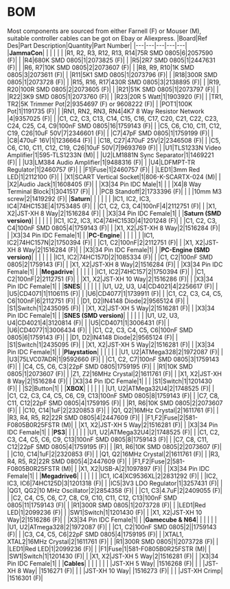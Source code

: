 # BOM

Most components are sourced from either Farnell (F) or Mouser (M), suitable controller cables can be got on Ebay or Aliexpress.
|Board|Ref Des|Part Description|Quantity|Part Number|
|---|---|---|---|---|
|**JammaCon**| | | | |
| |R1, R2, R3, R12, R13, R14|75R SMD 0805|6|2057590 (F)|
| |R4|680K SMD 0805|1|2073825 (F)|
| |R5|2R7 SMD 0805|1|2447631 (F)|
| |R6, R7|10K SMD 0805|2|2073607 (F)|
| |R8, R9, R10|1K SMD 0805|3|2073611 (F)|
| |R11|5K1 SMD 0805|1|2073796 (F)|
| |R18|300R SMD 0805|1|2073728 (F)|
| |R15, R16, R17|430R SMD 0805|3|2138895 (F)|
| |R19, R20|100R SMD 0805|2|2073605 (F)|
| |R21|51K SMD 0805|1|2073797 (F)|
| |R22|3K9 SMD 0805|1|2073760 (F)|
| |R23|20R 5 Watt|1|1903920 (F)|
| |TR1, TR2|5K Trimmer Pot|2|9354697 (F) or 9608222 (F)|
| |POT1|100K Pot|1|1191735 (F)|
| |RN1, RN2, RN3, RN4|4K7 8 Way Resistor Network |4|9357025 (F)|
| |C1, C2, C3, C13, C14, C15, C16, C17, C20, C21, C22, C23, C24, C25, C4, C9|100nF SMD 0805|16|1759143 (F)|
| |C5, C6, C10, C11, C12,  C19, C26|10uF 50V|7|2346601 (F)|
| |C7|47pF SMD 0805|1|1759199 (F)|
| |C8|470uF 16V|1|1236664 (F)|
| |C18, C27|470uF 25V|2|2346508 (F)|
| |C5, C6, C10, C11, C12,  C19, C26|10uF 50V|7|9693769 (F)|
| |U1|TLS1233N Video Amplifier|1|595-TLS1233N (M)|
| |U2|LM1881N Sync Separator|1|1469221 (F)|
| |U3|LM384 Audio Amplifier|1|9488316 (F)|
| |U4|LDFMPT-TR Regulator|1|2460757 (F)|
| |F1|Fuse|1|2460757 (F)|
| |LED1|3mm Red LED|1|2112100 (F)|
| |X1|SCART Vertical Socket|1|806-K-SCARTX-024 (M)|
| |X2|Audio Jack|1|1608405 (F)|
| |X3|34 Pin IDC Male|1| |
| |X4|8 Way Terminal Block|1|3041517 (F)|
| | |PCB Standoff|2|1733396 (F)|
| | |10mm M3 screw|2|1419292 (F)|
|**Saturn**| | | | |
| |IC1, IC2, IC3, IC4|74HC153E|4|1753485 (F)|
| |C1, C2, C3, C4|100nF|4|2112751 (F)|
| |X1, X2|JST-XH 8 Way|2|1516284 (F)|
| |X3|34 Pin IDC Female|1| |
|**Saturn (SMD version)**| | | | |
| |IC1, IC2, IC3, IC4|74HC153D|4|1201248 (F)|
| |C1, C2, C3, C4|100nF SMD 0805|4|1759143 (F)|
| |X1, X2|JST-XH 8 Way|2|1516284 (F)|
| |X3|34 Pin IDC Female|1| |
|**PC-Engine**| | | | |
| |IC1, IC2|74HC157N|2|1750394 (F)|
| |C1, C2|100nF|2|2112751 (F)|
| |X1, X2|JST-XH 8 Way|2|1516284 (F)|
| |X3|34 Pin IDC Female|1| |
|**PC-Engine (SMD version)**| | | | |
| |IC1, IC2|74HC157D|2|1085334 (F)|
| |C1, C2|100nF SMD 0805|2|1759143 (F)|
| |X1, X2|JST-XH 8 Way|2|1516284 (F)|
| |X3|34 Pin IDC Female|1| |
|**Megadrive**| | | | |
| |IC1, IC2|74HC157|2|1750394 (F)|
| |C1, C2|100nF|2|2112751 (F)|
| |X1, X2|JST-XH 10 Way|2|1516286 (F)|
| |X3|34 Pin IDC Female|1| |
|**SNES**| | | | |
| |U1, U2, U3, U4|CD4021|4|2256617 (F)|
| |U5|CD4071|1|1106115 (F)|
| |U6|CD4077|1|1739911 (F)|
| |C1, C2, C3, C4, C5, C6|100nF|6|2112751 (F)|
| |D1, D2|IN4148 Diode|2|9565124 (F)|
| |S1|Switch|1|2435095 (F)|
| |X1, X2|JST-XH 5 Way|2|1516281 (F)|
| |X3|34 Pin IDC Female|1| |
|**SNES (SMD version)**| | | | |
| |U1, U2, U3, U4|CD4021|4|3120814 (F)|
| |U5|CD4071|1|3006431 (F)|
| |U6|CD4077|1|3006434 (F)|
| |C1, C2, C3, C4, C5, C6|100nF SMD 0805|6|1759143 (F)|
| |D1, D2|IN4148 Diode|2|9565124 (F)|
| |S1|Switch|1|2435095 (F)|
| |X1, X2|JST-XH 5 Way|2|1516281 (F)|
| |X3|34 Pin IDC Female|1| |
|**Playstation**| | | | |
| |U1, U2|ATMega328|2|1972087 (F)|
| |U3|75LVC07ADR|1|9592660 (F)|
| |C1, C2, C7|100nF SMD 0805|3|1759143 (F)|
| |C4, C5, C6, C3|22pF SMD 0805|1759195 (F)|
| |R1|10K SMD 0805|1|2073607 (F)|
| |Z1, Z2|16MHz Crystal|2|1611761 (F)|
| |X1, X2|JST-XH 8 Way|2|1516284 (F)|
| |X3|34 Pin IDC Female|1| |
| |S1|Switch|1|1201430 (F)|
| |S2|Button|1| |
|**XBOX**| | | | |
| |U1, U2|ATMega32U4|2|1748525 (F)|
| |C1, C2, C3, C4, C5, C6, C9, C13|100nF SMD 0805|8|1759143 (F)|
| |C7, C8, C11, C12|22pF SMD 0805|4|1759195 (F)|
| |R1, R6|10K SMD 0805|2|2073607 (F)|
| |C10, C14|1uF|2|2320853 (F)|
| |Q1, Q2|16MHz Crystal|2|1611761 (F)|
| |R3, R4, R5, R2|22R SMD 0805|4|2447609 (F)|
| |F1,F2|Fuse|2|581-F0805B0R25FSTR (M)|
| |X1, X2|JST-XH 5 Way|2|1516281 (F)|
| |X3|34 Pin IDC Female|1| |
|**PS3**| | | | |
| |U1, U2|ATMega32U4|2|1748525 (F)|
| |C1, C2, C3, C4, C5, C6, C9, C13|100nF SMD 0805|8|1759143 (F)|
| |C7, C8, C11, C12|22pF SMD 0805|4|1759195 (F)|
| |R1, R6|10K SMD 0805|2|2073607 (F)|
| |C10, C14|1uF|2|2320853 (F)|
| |Q1, Q2|16MHz Crystal|2|1611761 (F)|
| |R3, R4, R5, R2|22R SMD 0805|4|2447609 (F)|
| |F1,F2|Fuse|2|581-F0805B0R25FSTR (M)|
| |X1, X2|USB-A|2|1097897 (F)|
| |X3|34 Pin IDC Female|1| |
|**Megadrive6**| | | | |
| |IC1, IC4|XC9536XL|2|2831292 (F)|
| |IC2, IC3, IC6|74HC125D|3|1201318 (F)|
| |IC5|3V3 LDO Regulator|1|3257431 (F)|
| |QG1, QG2|10 MHz Oscillator|2|2854358 (F)|
| |C1, C3|4.7uF|2|2409055 (F)|
| |C2, C4, C5, C6, C7, C8, C9, C10, C11, C12, C13|100nF SMD 0805|11|1759143 (F)|
| |R1|300R SMD 0805|1|2073728 (F)|
| |LED1|Red LED|1|2099236 (F)|
| |SW1|Switch|1|1201430 (F)|
| |X1, X2|JST-XH 10 Way|2|1516286 (F)|
| |X3|34 Pin IDC Female|1| |
|**Gamecube & N64**| | | | |
| |U1, U2|ATmega328|2|1972087 (F)|
| |C1, C2|100nF SMD 0805|2||1759143 (F)|
| |C3, C4, C5, C6|22pF SMD 0805|4|1759195 (F)|
| |XTAL1, XTAL2|16MHz Crystal|2|1611761 (F)|
| |R1|300R SMD 0805|1|2073728 (F)|
| |LED1|Red LED|1|2099236 (F)|
| |F1|Fuse|1|581-F0805B0R25FSTR (M)|
| |SW1|Switch|1|1201430 (F)|
| |X1, X2|JST-XH 5 Way|2|1516281 (F)|
| |X3|34 Pin IDC Female|1| |
|**Cables**| | | | |
| | |JST-XH 5 Way| |1516268 (F)|
| | |JST-XH 8 Way| |1516271 (F)|
| | |JST-XH 10 Way| |1516273 (F)|
| | |JST-XH Crimp| |1516301 (F)|









